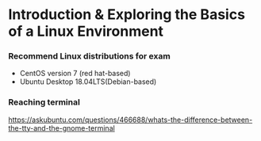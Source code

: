 # Introduction & Exploring the Basics of a Linux Environment

### Recommend Linux distributions for exam
- CentOS version 7 (red hat-based)
- Ubuntu Desktop 18.04LTS(Debian-based)


### Reaching terminal
https://askubuntu.com/questions/466688/whats-the-difference-between-the-tty-and-the-gnome-terminal